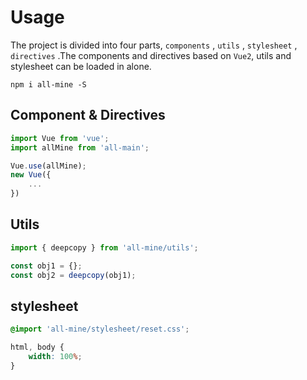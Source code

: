 # Usage
The project is divided into four parts, `components` , `utils` , `stylesheet` , `directives` .The components and directives based on `Vue2`, utils and stylesheet can be loaded in alone.
``` dos
npm i all-mine -S
```


## Component & Directives

``` javascript
import Vue from 'vue';
import allMine from 'all-main';

Vue.use(allMine);
new Vue({
    ...
})
```

## Utils
``` javascript
import { deepcopy } from 'all-mine/utils';

const obj1 = {};
const obj2 = deepcopy(obj1);
```

## stylesheet
``` css
@import 'all-mine/stylesheet/reset.css';

html, body {
    width: 100%;
}
```

##